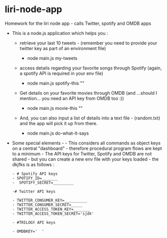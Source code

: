 # liri-node-app
Homework for the liri node app - calls Twitter, spotify and OMDB apps

- This is a node.js application which helps you : 
  - retrieve your last 10 tweets - (remember you need to provide your twitter key as part of an environment file)
      - node main.js my-tweets
  
  - access details regarding your favorite songs through Spotify (again, a spotify API is required in your env file)
     - node main.js spotify-this "<song-name>"
  
  - Get details on your favorite movies through OMDB (and ...should I mention... you need an API key from OMDB too :))
     - node main.js movie-this "<Movie name>"
  
  - And, you can also input a list of details into a text file - (random.txt) and the app will pick it up from there.
      - node main.js do-what-it-says
      
- Some special elements - 
      - This considers all commands as object keys on a central "dashboard" - therefore procedural program flows are kept to a minimum
      - The API keys for Twitter, Spotify and OMDB are not shared - but you can create a new env file with your keys loaded - the dkjfks is as follows : 

      - # Spotify API keys 
      - SPOTIFY_ID=_______
      -  SPOTIFY_SECRET=_________
 
      -# Twitter API keys

      - TWITTER_CONSUMER_KEY=__________
      - TWITTER_CONSUMER_SECRET=_____
      - TWITTER_ACCESS_TOKEN_KEY=_______
      - TWITTER_ACCESS_TOKEN_SECRET='sjdk'

      - #TRILOGY API keys

      - OMDBKEY='  '

